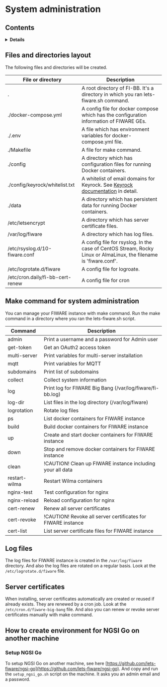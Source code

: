# System administration

## Contents

<details>
<summary><strong>Details</strong></summary>

-   [Files and directories layout](#files-and-directories-layout)
-   [Make command for system administration](#make-command-for-system-administration)
-   [Log files](#log-files)
-   [Server certificates](#server-certificates)
-   [How to create environment for NGSI Go on another machine](#how-to-create-environment-for-ngsi-go-on-another-machine)
    -   [Setup NGSI Go](#setup-ngsi-go)

</details>

## Files and directories layout

The following files and directories will be created.

| File or directory                | Description                                                                                                                                                                                                  |
| -------------------------------- | ------------------------------------------------------------------------------------------------------------------------------------------------------------------------------------------------------------ |
| .                                | A root directory of FI-BB. It's a directory in which you ran lets-fiware.sh command.                                                                                                                         |
| ./docker-compose.yml             | A config file for docker compose which has the configuration information of FIWARE GEs.                                                                                                                      |
| ./.env                           | A file which has environment variables for docker-compose.yml file.                                                                                                                                          |
| ./Makefile                       | A file for make command.                                                                                                                                                                                     |
| ./config                         | A directory which has configuration files for running Docker containers.                                                                                                                                     |
| ./config/keyrock/whitelist.txt   | A whitelist of email domains for Keyrock. See [Keyrock documentation](https://fiware-idm.readthedocs.io/en/latest/installation_and_administration_guide/configuration/index.html#email-filtering) in detail. |
| ./data                           | A directory which has persistent data for running Docker containers.                                                                                                                                         |
| /etc/letsencrypt                 | A directory which has server certificate files.                                                                                                                                                              |
| /var/log/fiware                  | A directory which has log files.                                                                                                                                                                             |
| /etc/rsyslog.d/10-fiware.conf    | A config file for rsyslog. In the case of CentOS Stream, Rocky Linux or AlmaLinux, the filename is 'fiware.conf'.                                                                                            |
| /etc/logrotate.d/fiware          | A config file for logroate.                                                                                                                                                                                  |
| /etc/cron.daily/fi-bb-cert-renew | A config file for cron                                                                                                                                                                                       |

## Make command for system administration

You can manage your FIWARE instance with make command. Run the make command in a directory where you ran
the lets-fiware.sh script.

| Command       | Description                                                  |
| ------------- | ------------------------------------------------------------ |
| admin         | Print a username and a password for Admin user               |
| get-token     | Get an OAuth2 access token                                   |
| multi-server  | Print variables for multi-server installation                |
| mqtt          | Print variables for MQTT                                     |
| subdomains    | Print list of subdomains                                     |
| collect       | Collect system information                                   |
| log           | Print log for FIWARE Big Bang (/var/log/fiware/fi-bb.log)    |
| log-dir       | List files in the log directory (/var/log/fiware)            |
| logrotation   | Rotate log files                                             |
| ps            | List docker containers for FIWARE instance                   |
| build         | Build docker containers for FIWARE instance                  |
| up            | Create and start docker containers for FIWARE instance       |
| down          | Stop and remove docker containers for FIWARE instance        |
| clean         | !CAUTION! Clean up FIWARE instance including your all data   |
| restart-wilma | Restart Wilma containers                                     |
| nginx-test    | Test configuration for nginx                                 |
| nginx-reload  | Reload configuration for nginx                               |
| cert-renew    | Renew all server certificates                                |
| cert-revoke   | !CAUTION! Revoke all server certificates for FIWARE instance |
| cert-list     | List server certificate files for FIWARE instance            |

## Log files

The log files for FIWARE instance is created in the `/var/log/fiware` directory.
And also the log files are rotated on a regular basis. Look at the `/etc/logrotate.d/fiware` file.

## Server certificates

When installing, server certificates automatically are created or reused if already exists.
They are renewed by a cron job. Look at the `/etc/cron.d/fiware-big-bang` file. And also you can
renew or revoke server certificates manually with make command.

## How to create environment for NGSI Go on another machine

### Setup NGSI Go

To setup NGSI Go on another machine, see here [https://github.com/lets-fiware/ngsi-go](https://github.com/lets-fiware/ngsi-go).
And copy and run the `setup_ngsi_go.sh` script on the machine. It asks you an admin email and a password.

